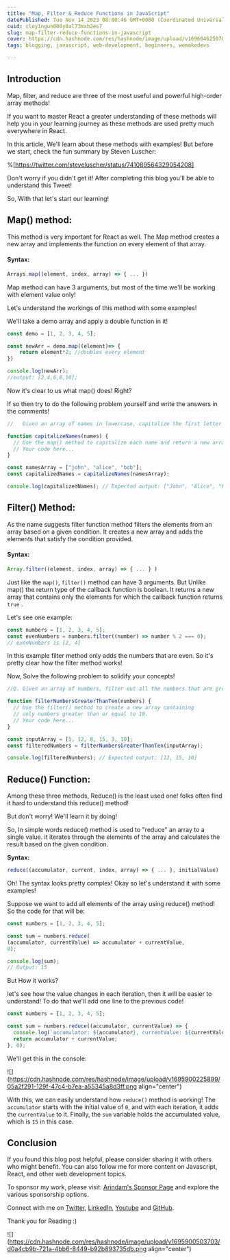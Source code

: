 ```yaml
---
title: "Map, Filter & Reduce Functions in JavaScript"
datePublished: Tue Nov 14 2023 08:00:46 GMT+0000 (Coordinated Universal Time)
cuid: cloy1ngun000y0al73mxh2es7
slug: map-filter-reduce-functions-in-javascript
cover: https://cdn.hashnode.com/res/hashnode/image/upload/v1696046250707/b0c8a9b5-3efc-461d-af99-97846bfaa930.png
tags: blogging, javascript, web-development, beginners, wemakedevs

---
```


## Introduction

Map, filter, and reduce are three of the most useful and powerful high-order array methods!

If you want to master React a greater understanding of these methods will help you in your learning journey as these methods are used pretty much everywhere in React.

In this article, We'll learn about these methods with examples! But before we start, check the fun summary by Steven Luscher:

%[https://twitter.com/steveluscher/status/741089564329054208] 

Don't worry if you didn't get it! After completing this blog you'll be able to understand this Tweet!

So, With that let's start our learning!

## Map() method:

This method is very important for React as well. The Map method creates a new array and implements the function on every element of that array.

#### Syntax:

```javascript
Arrays.map((element, index, array) => { ... })
```

Map method can have 3 arguments, but most of the time we'll be working with element value only!

Let's understand the workings of this method with some examples!

We'll take a demo array and apply a double function in it!

```javascript
const demo = [1, 2, 3, 4, 5];

const newArr = demo.map((element)=> {
    return element*2; //doubles every element
})

console.log(newArr);
//output: [2,4,6,8,10];
```

Now it's clear to us what map() does! Right?

If so then try to do the following problem yourself and write the answers in the comments!

```javascript
//   Given an array of names in lowercase, capitalize the first letter of each name and return a new array with the capitalized names.

function capitalizeNames(names) {
  // Use the map() method to capitalize each name and return a new array.
  // Your code here...
}

const namesArray = ["john", "alice", "bob"];
const capitalizedNames = capitalizeNames(namesArray);

console.log(capitalizedNames); // Expected output: ["John", "Alice", "Bob"]
```

## Filter() Method:

As the name suggests filter function method filters the elements from an array based on a given condition. It creates a new array and adds the elements that satisfy the condition provided.

#### Syntax:

```javascript
Array.filter((element, index, array) => { ... } )
```

Just like the `map()`, `filter()` method can have 3 arguments. But Unlike map() the return type of the callback function is boolean. It returns a new array that contains only the elements for which the callback function returns `true` .

Let's see one example:

```javascript
const numbers = [1, 2, 3, 4, 5];
const evenNumbers = numbers.filter((number) => number % 2 === 0);
// evenNumbers is [2, 4]
```

In this example filter method only adds the numbers that are even. So it's pretty clear how the filter method works!

Now, Solve the following problem to solidify your concepts!

```javascript
//Q. Given an array of numbers, filter out all the numbers that are greater than or equal to 10 and return a new array containing only the filtered numbers.

function filterNumbersGreaterThanTen(numbers) {
  // Use the filter() method to create a new array containing
  // only numbers greater than or equal to 10.
  // Your code here...
}

const inputArray = [5, 12, 8, 15, 3, 10];
const filteredNumbers = filterNumbersGreaterThanTen(inputArray);

console.log(filteredNumbers); // Expected output: [12, 15, 10]
```

## Reduce() Function:

Among these three methods, Reduce() is the least used one! folks often find it hard to understand this reduce() method!

But don't worry! We'll learn it by doing!

So, In simple words reduce() method is used to "reduce" an array to a single value. it iterates through the elements of the array and calculates the result based on the given condition.

**Syntax:**

```javascript
reduce((accumulator, current, index, array) => { ... }, initialValue)
```

Oh! The syntax looks pretty complex! Okay so let's understand it with some examples!

Suppose we want to add all elements of the array using reduce() method! So the code for that will be:

```javascript
const numbers = [1, 2, 3, 4, 5];

const sum = numbers.reduce(
(accumulator, currentValue) => accumulator + currentValue, 
0);

console.log(sum); 
// Output: 15
```

But How it works?

let's see how the value changes in each iteration, then it will be easier to understand! To do that we'll add one line to the previous code!

```javascript
const numbers = [1, 2, 3, 4, 5];

const sum = numbers.reduce((accumulator, currentValue) => {
  console.log(`accumulator: ${accumulator}, currentValue: ${currentValue}`);
  return accumulator + currentValue;
}, 0);
```

We'll get this in the console:

![](https://cdn.hashnode.com/res/hashnode/image/upload/v1695900225899/05a2f291-129f-47c4-b7ea-a55345a8d3ff.png align="center")

With this, we can easily understand how `reduce()` method is working! The `accumulator` starts with the initial value of `0`, and with each iteration, it adds the `currentValue` to it. Finally, the `sum` variable holds the accumulated value, which is `15` in this case.

## Conclusion

If you found this blog post helpful, please consider sharing it with others who might benefit. You can also follow me for more content on Javascript, React, and other web development topics.

To sponsor my work, please visit: [Arindam's Sponsor Page](https://arindam1729.hashnode.dev/sponsor) and explore the various sponsorship options.

Connect with me on [Twitter](https://twitter.com/intent/follow?screen_name=Arindam_1729), [LinkedIn](https://www.linkedin.com/in/arindam2004/), [Youtube](https://www.youtube.com/channel/@Arindam_1729) and [GitHub](https://github.com/Arindam200).

Thank you for Reading :)

![](https://cdn.hashnode.com/res/hashnode/image/upload/v1695900503703/d0a4cb9b-721a-4bb6-8449-b92b893735db.png align="center")